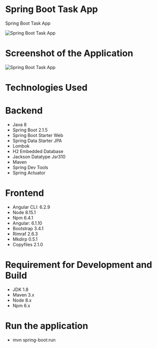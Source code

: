 # Spring Boot Task App
Spring Boot Task App


![Spring Boot Task App](https://fiverr-res.cloudinary.com/images/t_main1,q_auto,f_auto/gigs/126237016/original/54c821a4b90160e1255bd0d5c42f4cab5a1fdd8a/do-project-in-spring-boot-and-angular.png "Spring Boot Task App")

# Screenshot of the Application

![Spring Boot Task App](https://i.hizliresim.com/p5vPEz.png "App İmage")


# Technologies Used

# Backend

- Java 8
- Spring Boot 2.1.5
- Spring Boot Starter Web
- Spring Data Starter JPA
- Lombok
- H2 Embedded Database
- Jackson Datatype Jsr310
- Maven
- Spring Dev Tools
- Spring Actuator

# Frontend

- Angular CLI: 6.2.9
- Node 8.15.1
- Npm 6.4.1
- Angular: 6.1.10
- Bootstrap 3.4.1
- Rimraf 2.6.3
- Mkdirp 0.5.1
- Copyfiles 2.1.0

# Requirement for Development and Build
- JDK 1.8
- Maven 3.x
- Node 8.x 
- Npm 6.x


# Run the application

- mvn spring-boot:run